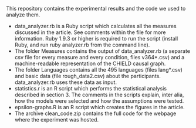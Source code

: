 This repository contains the experimental results and the code we used to analyze them.

- data_analyzer.rb is a Ruby script which calculates all the measures discussed in the article. See comments within the file for more information. Ruby 1.9.3 or higher is required to run the script (install Ruby, and run ruby analyzer.rb from the command line).
- The folder Measures contains the output of data_analyzer.rb (a separate csv file for every measure and every condition, files v364*.csv) and a machine-readable representation of the CHIELD causal graph.
- The folder Languages contains all the 495 languages (files lang*.csv) and basic data (file rough_data2.csv) about the participants. data_analyzer.rb uses these data as input.
- statistics.r is an R script which performs the statistical analysis described in section 3. The comments in the scripts explain, inter alia, how the models were selected and how the assumptions were tested.
- epsilon-graphs.R is an R script which creates the figures in the article.
- The archive clean_code.zip contains the full code for the webpage where the experiment was hosted. 
